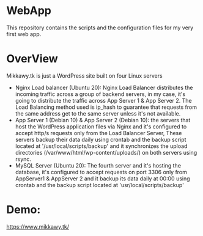 # WebApp
This repository contains the scripts and the configuration files for my very first web app.

# OverView
Mikkawy.tk is just a WordPress site built on four Linux servers

- Nginx Load balancer (Ubuntu 20):
Nginx Load Balancer distributes the incoming traffic across a group of backend servers, in my case, it's going to distribute the traffic across App Server 1 & App Server 2. The Load Balancing method used is ip_hash to guarantee that requests from the same address get to the same server unless it's not available.
- App Server 1 (Debian 10) & App Server 2 (Debian 10):
the servers that host the WordPress application files via Nginx and it's configured to accept http/s requests only from the Load Balancer Server, These servers backup their data daily using crontab and the backup script located at '/usr/local/scripts/backup' and it synchronizes the upload directories (/var/www/html/wp-content/uploads/) on both servers using rsync.
- MySQL Server (Ubuntu 20): The fourth server and it's hosting the database, it's configured to accept requests on port 3306 only from AppServer1 & AppServer 2 and it backup its data daily at 00:00 using crontab and the backup script located at 'usr/local/scripts/backup'

# Demo:
https://www.mikkawy.tk/
